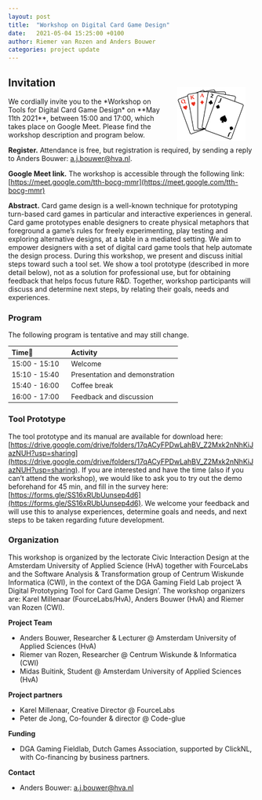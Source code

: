 ```yaml
---
layout: post
title:  "Workshop on Digital Card Game Design"
date:   2021-05-04 15:25:00 +0100
author: Riemer van Rozen and Anders Bouwer
categories: project update
---
```


## Invitation
<img src="/assets/cards_logo.png" style="float: right; width: 140px; margin-left: 20px; margin-right: 20px; margin-top: -20px;" />
We cordially invite you to the *Workshop on Tools for Digital Card Game Design* on **May 11th 2021**, between 15:00 and 17:00, which takes place on Google Meet.
Please find the workshop description and program below.

**Register.**
Attendance is free, but registration is required, by sending a reply to Anders Bouwer: [a.j.bouwer@hva.nl](a.j.bouwer@hva.nl).

**Google Meet link.**
The workshop is accessible through the following link: [https://meet.google.com/tth-bocg-mmr](https://meet.google.com/tth-bocg-mmr)

**Abstract.**
Card game design is a well-known technique for prototyping turn-based card games in particular and interactive experiences in general.
Card game prototypes enable designers to create physical metaphors that foreground a game’s rules for freely experimenting, play testing and exploring alternative designs, at a table in a mediated setting.
We aim to empower designers with a set of digital card game tools that help automate the design process.
During this workshop, we present and discuss initial steps toward such a tool set.
We show a tool prototype (described in more detail below), not as a solution for professional use, but for obtaining feedback that helps focus future R&D. Together, workshop participants will discuss and determine next steps, by relating their goals, needs and experiences.

### Program
The following program is tentative and may still change.

| Time                 | Activity                                        |
|:---------------------|:------------------------------------------------|
| 15:00 - 15:10   | Welcome                              |
| 15:10 - 15:40   | Presentation and demonstration       |
| 15:40 - 16:00   | Coffee break                         |
| 16:00 - 17:00   | Feedback and discussion              |


### Tool Prototype
The tool prototype and its manual are available for download here: [https://drive.google.com/drive/folders/17qACyFPDwLahBV_Z2Mxk2nNhKiJazNUH?usp=sharing](https://drive.google.com/drive/folders/17qACyFPDwLahBV_Z2Mxk2nNhKiJazNUH?usp=sharing).
If you are interested and have the time (also if you can’t attend the workshop), we would like to ask you to try out the demo beforehand for 45 min, and fill in the survey here:
[https://forms.gle/SS16xRUbUunsep4d6](https://forms.gle/SS16xRUbUunsep4d6).
We welcome your feedback and will use this to analyse experiences, determine goals and needs, and next steps to be taken regarding future development.

### Organization
This workshop is organized by the lectorate Civic Interaction Design at the Amsterdam University of Applied Science (HvA) together with FourceLabs and the Software Analysis & Transformation group of Centrum Wiskunde Informatica (CWI), in the context of the DGA Gaming Field Lab project ‘A Digital Prototyping Tool for Card Game Design’.
The workshop organizers are: Karel Millenaar (FourceLabs/HvA), Anders Bouwer (HvA) and Riemer van Rozen (CWI).

**Project Team**
* Anders Bouwer, Researcher & Lecturer @ Amsterdam University of Applied Sciences (HvA)
* Riemer van Rozen, Researcher @ Centrum Wiskunde & Informatica (CWI)
* Midas Buitink, Student @ Amsterdam University of Applied Sciences (HvA)
 
**Project partners**
* Karel Millenaar, Creative Director @ FourceLabs
* Peter de Jong, Co-founder & director @ Code-glue
 
**Funding**
* DGA Gaming Fieldlab, Dutch Games Association, supported by ClickNL, with Co-financing by business partners.
 
**Contact**
* Anders Bouwer: [a.j.bouwer@hva.nl](a.j.bouwer@hva.nl)